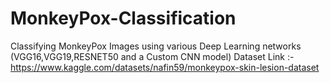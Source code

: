 # MonkeyPox-Classification
Classifying MonkeyPox Images using various Deep Learning networks (VGG16,VGG19,RESNET50 and a Custom CNN model)
Dataset Link :- https://www.kaggle.com/datasets/nafin59/monkeypox-skin-lesion-dataset
